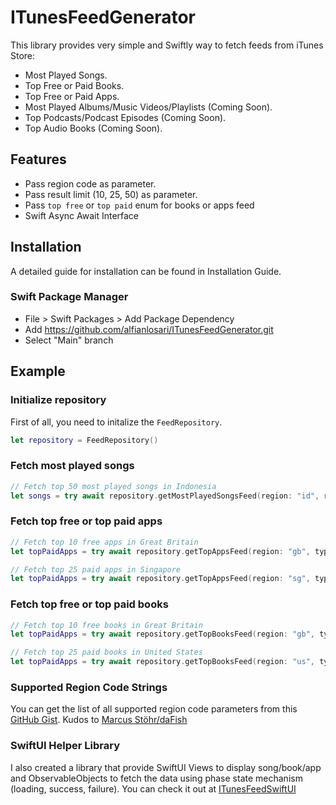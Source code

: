 # ITunesFeedGenerator

This library provides very simple and Swiftly way to fetch feeds from iTunes Store:
- Most Played Songs.
- Top Free or Paid Books. 
- Top Free or Paid Apps.
- Most Played Albums/Music Videos/Playlists (Coming Soon).
- Top Podcasts/Podcast Episodes (Coming Soon).
- Top Audio Books (Coming Soon).

## Features
- Pass region code as parameter.
- Pass result limit (10, 25, 50) as parameter.
- Pass `top free` or `top paid` enum for books or apps feed
- Swift Async Await Interface

## Installation

A detailed guide for installation can be found in Installation Guide.

### Swift Package Manager

- File > Swift Packages > Add Package Dependency
- Add https://github.com/alfianlosari/ITunesFeedGenerator.git
- Select "Main" branch

## Example

### Initialize repository

First of all, you need to initalize the `FeedRepository`.

```swift
let repository = FeedRepository()
```

### Fetch most played songs

```swift
// Fetch top 50 most played songs in Indonesia
let songs = try await repository.getMostPlayedSongsFeed(region: "id", resultLimit: .limit50)
```

### Fetch top free or top paid apps

```swift
// Fetch top 10 free apps in Great Britain
let topPaidApps = try await repository.getTopAppsFeed(region: "gb", type: .topFree, resultLimit: .limit10)

// Fetch top 25 paid apps in Singapore
let topPaidApps = try await repository.getTopAppsFeed(region: "sg", type: .topPaid, resultLimit: .limit25)
```

### Fetch top free or top paid books

```swift
// Fetch top 10 free books in Great Britain
let topPaidApps = try await repository.getTopBooksFeed(region: "gb", type: .topFree, resultLimit: .limit10)

// Fetch top 25 paid books in United States
let topPaidApps = try await repository.getTopBooksFeed(region: "us", type: .topPaid, resultLimit: .limit25)
```

### Supported Region Code Strings

You can get the list of all supported region code parameters from this [GitHub Gist](https://gist.github.com/daFish/5990634). Kudos to [Marcus Stöhr/daFish](https://gist.github.com/daFish)

### SwiftUI Helper Library

I also created a library that provide SwiftUI Views to display song/book/app and ObservableObjects to fetch the data using phase state mechanism (loading, success, failure). You can check it out at [ITunesFeedSwiftUI](https://github.com/alfianlosari/ITunesFeedSwiftUI)
